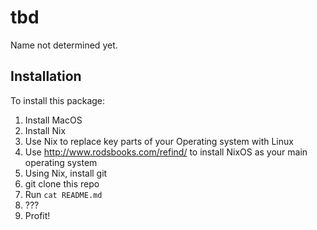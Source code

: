 # tbd
Name not determined yet.

## Installation
To install this package:
1. Install MacOS
1. Install Nix
1. Use Nix to replace key parts of your Operating system with Linux
1. Use http://www.rodsbooks.com/refind/ to install NixOS as your main operating system
1. Using Nix, install git
1. git clone this repo
1. Run `cat README.md`
1. ???
1. Profit!
